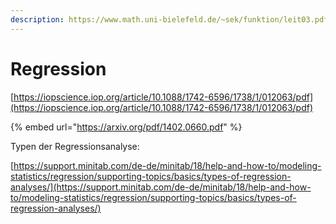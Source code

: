 ```yaml
---
description: https://www.math.uni-bielefeld.de/~sek/funktion/leit03.pdf
---
```


# Regression

[https://iopscience.iop.org/article/10.1088/1742-6596/1738/1/012063/pdf](https://iopscience.iop.org/article/10.1088/1742-6596/1738/1/012063/pdf)

{% embed url="https://arxiv.org/pdf/1402.0660.pdf" %}

Typen der Regressionsanalyse:

[https://support.minitab.com/de-de/minitab/18/help-and-how-to/modeling-statistics/regression/supporting-topics/basics/types-of-regression-analyses/](https://support.minitab.com/de-de/minitab/18/help-and-how-to/modeling-statistics/regression/supporting-topics/basics/types-of-regression-analyses/)


